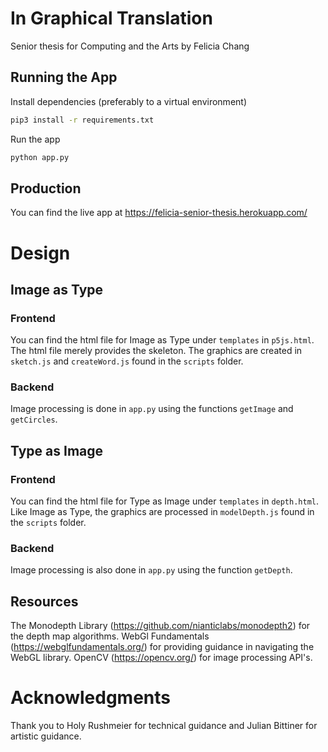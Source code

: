 
# In Graphical Translation
Senior thesis for Computing and the Arts by Felicia Chang

## Running the App

Install dependencies (preferably to a virtual environment)

```bash
pip3 install -r requirements.txt
```

Run the app

```bash
python app.py
```

## Production

You can find the live app at https://felicia-senior-thesis.herokuapp.com/

# Design

## Image as Type

### Frontend
You can find the html file for Image as Type under `templates` in `p5js.html`.
The html file merely provides the skeleton. The graphics are created in `sketch.js` and `createWord.js` found in the `scripts` folder.

### Backend
Image processing is done in `app.py` using the functions `getImage` and `getCircles`.


## Type as Image

### Frontend
You can find the html file for Type as Image under `templates` in `depth.html`.
Like Image as Type, the graphics are processed in `modelDepth.js` found in the `scripts` folder.

### Backend
Image processing is also done in `app.py` using the function `getDepth`.

## Resources
The Monodepth Library (https://github.com/nianticlabs/monodepth2) for the depth map algorithms.
WebGl Fundamentals (https://webglfundamentals.org/) for providing guidance in navigating the WebGL library. 
OpenCV (https://opencv.org/) for image processing API's.

# Acknowledgments
Thank you to Holy Rushmeier for technical guidance and Julian Bittiner for artistic guidance.



